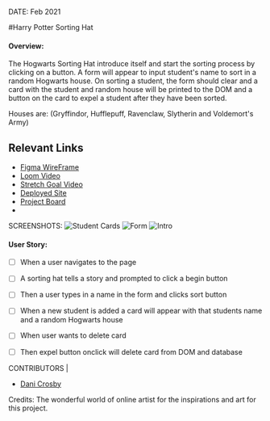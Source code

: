 DATE: Feb 2021

#Harry Potter Sorting Hat


#### Overview: 

The Hogwarts Sorting Hat introduce itself and start the sorting process by clicking on a button. A form will appear to input student's name to sort in a random Hogwarts house. On sorting a student, the form should clear and a card with the student and random house will be printed to the DOM and a button on the card to expel a student after they have been sorted.

Houses are: (Gryffindor, Hufflepuff, Ravenclaw, Slytherin and Voldemort's Army)

## Relevant Links
- [Figma WireFrame](https://user-images.githubusercontent.com/68397076/106543803-0e3e4500-64cc-11eb-89a9-1dd9df7b9539.png)
- [Loom Video](https://www.loom.com/share/048381d3772449e583a242804ce12cc1)
- [Stretch Goal Video](https://www.loom.com/share/11b17c2b59424b94bb53da2565ff699f)
- [Deployed Site](https://danicrosby-sorting-hat.netlify.app/)
- [Project Board](https://github.com/danicrosby/sorting-hat/projects/1)
- []()


SCREENSHOTS:
![Student Cards](https://user-images.githubusercontent.com/68397076/106971705-15a45f00-6715-11eb-8b7b-9360937f19e7.png)
![Form](https://user-images.githubusercontent.com/68397076/106971707-163cf580-6715-11eb-8639-46f2da11b557.png)
![Intro](https://user-images.githubusercontent.com/68397076/106971708-163cf580-6715-11eb-9726-bd4ae0cf9019.png)



#### User Story: 

- [ ] When a user navigates to the page
- [ ]  A sorting hat tells a story and prompted to click a begin button
- [ ] Then a user types in a name in the form and clicks sort button 
- [ ] When a new student is added a card will appear with that students name  and a random Hogwarts house
- [ ] When user wants to delete card
- [ ] Then expel button onclick will delete card from DOM and database



CONTRIBUTORS | 
- [Dani Crosby](https://github.com/danicrosby)


Credits:
The wonderful world of online artist for the inspirations and art for this project.
